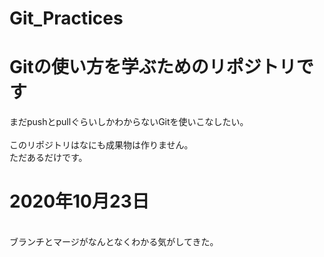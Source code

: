 # Git_Practices
<h1>Gitの使い方を学ぶためのリポジトリです</h1>
まだpushとpullぐらいしかわからないGitを使いこなしたい。<br>
<br>
このリポジトリはなにも成果物は作りません。<br>
ただあるだけです。

<h1>2020年10月23日</h1><br>
ブランチとマージがなんとなくわかる気がしてきた。